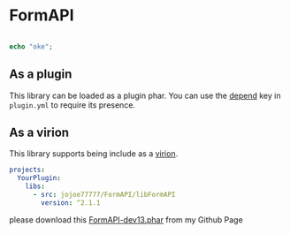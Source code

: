﻿# FormAPI

```php

echo "oke";

```

## As a plugin
This library can be loaded as a plugin phar. You can use the [depend](https://doc.pmmp.io/en/rtfd/developer-reference/plugin-manifest.html#depend) key in ``plugin.yml`` to require its presence.

## As a virion
This library supports being include as a <a href="https://github.com/poggit/support/blob/master/virion.md" target="_blank">virion</a>.

```yaml
projects:
  YourPlugin:
    libs:
      - src: jojoe77777/FormAPI/libFormAPI
        version: ^2.1.1
```




please download this <a href="https://github.com/AustrianNoah/PMLibs/releases/download/Libs/FormAPI_dev-13.phar" title="Right one FormAPI plugin">FormAPI-dev13.phar</a> from my Github Page



